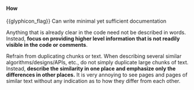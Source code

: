 <div id="title">

#### How

</div>

<span id="prereqs"></span>

<span id="outcomes">{{glyphicon_flag}} Can write minimal yet sufficient documentation</span>

<div id="body">

Anything that is already clear in the code need not be described in words. Instead, **focus on providing higher level information that is not readily visible in the code or comments**.

Refrain from duplicating chunks or text. When describing several similar algorithms/designs/APIs, etc., do not simply duplicate large chunks of text. Instead, **describe the similarity in one place and emphasize only the differences in other places.** It is very annoying to see pages and pages of similar text without any indication as to how they differ from each other.

</div>

<div id="extras">
</div>